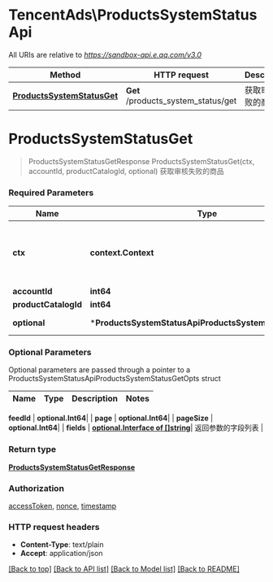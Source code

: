 # TencentAds\ProductsSystemStatusApi

All URIs are relative to *https://sandbox-api.e.qq.com/v3.0*

Method | HTTP request | Description
------------- | ------------- | -------------
[**ProductsSystemStatusGet**](ProductsSystemStatusApi.md#ProductsSystemStatusGet) | **Get** /products_system_status/get | 获取审核失败的商品


# **ProductsSystemStatusGet**
> ProductsSystemStatusGetResponse ProductsSystemStatusGet(ctx, accountId, productCatalogId, optional)
获取审核失败的商品

### Required Parameters

Name | Type | Description  | Notes
------------- | ------------- | ------------- | -------------
 **ctx** | **context.Context** | context for authentication, logging, cancellation, deadlines, tracing, etc.
  **accountId** | **int64**|  | 
  **productCatalogId** | **int64**|  | 
 **optional** | ***ProductsSystemStatusApiProductsSystemStatusGetOpts** | optional parameters | nil if no parameters

### Optional Parameters
Optional parameters are passed through a pointer to a ProductsSystemStatusApiProductsSystemStatusGetOpts struct

Name | Type | Description  | Notes
------------- | ------------- | ------------- | -------------


 **feedId** | **optional.Int64**|  | 
 **page** | **optional.Int64**|  | 
 **pageSize** | **optional.Int64**|  | 
 **fields** | [**optional.Interface of []string**](string.md)| 返回参数的字段列表 | 

### Return type

[**ProductsSystemStatusGetResponse**](ProductsSystemStatusGetResponse.md)

### Authorization

[accessToken](../README.md#accessToken), [nonce](../README.md#nonce), [timestamp](../README.md#timestamp)

### HTTP request headers

 - **Content-Type**: text/plain
 - **Accept**: application/json

[[Back to top]](#) [[Back to API list]](../README.md#documentation-for-api-endpoints) [[Back to Model list]](../README.md#documentation-for-models) [[Back to README]](../README.md)

